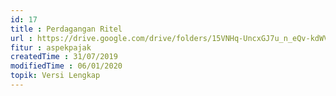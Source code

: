 ```yaml
---
id: 17
title : Perdagangan Ritel
url : https://drive.google.com/drive/folders/15VNHq-UncxGJ7u_n_eQv-kdWVt3wnDPe?usp=sharing
fitur : aspekpajak
createdTime : 31/07/2019
modifiedTime : 06/01/2020
topik: Versi Lengkap
---
```

